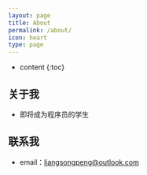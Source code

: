 ```yaml
---
layout: page
title: About
permalink: /about/
icon: heart
type: page
---
```


* content
{:toc}

## 关于我

* 即将成为程序员的学生

## 联系我

* email：liangsongpeng@outlook.com
